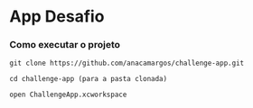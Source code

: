 # App Desafio


### Como executar o projeto

``````
git clone https://github.com/anacamargos/challenge-app.git

cd challenge-app (para a pasta clonada)

open ChallengeApp.xcworkspace
``````
